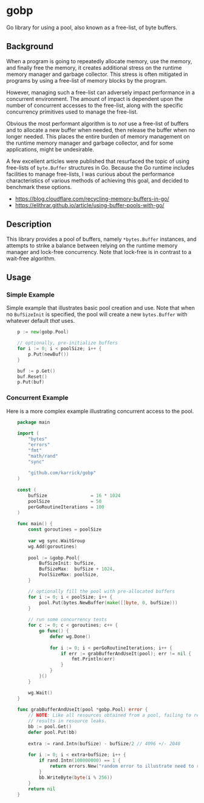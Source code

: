 # gobp

Go library for using a pool, also known as a free-list, of byte buffers.

## Background

When a program is going to repeatedly allocate memory, use the memory, and finally free the memory,
it creates additional stress on the runtime memory manager and garbage collector. This stress is
often mitigated in programs by using a free-list of memory blocks by the program.

However, managing such a free-list can adversely impact performance in a concurrent environment. The
amount of impact is dependent upon the number of concurrent accesses to the free-list, along with
the specific concurrency primitives used to manage the free-list.

Obvious the most performant algorithm is to _not_ use a free-list of buffers and to allocate a new
buffer when needed, then release the buffer when no longer needed. This places the entire burden of
memory management on the runtime memory manager and garbage collector, and for some applications,
might be undesirable.

A few excellent articles were published that resurfaced the topic of using free-lists of
`byte.Buffer` structures in Go.  Because the Go runtime includes facilities to manage free-lists, I
was curious about the performance characteristics of various methods of achieving this goal, and
decided to benchmark these options.

* https://blog.cloudflare.com/recycling-memory-buffers-in-go/
* https://elithrar.github.io/article/using-buffer-pools-with-go/

## Description

This library provides a pool of buffers, namely `*bytes.Buffer` instances, and attempts to strike a
balance between relying on the runtime memory manager and lock-free concurrency. Note that lock-free
is in contrast to a wait-free algorithm.

## Usage

### Simple Example

Simple example that illustrates basic pool creation and use. Note that when no `BufSizeInit` is
specified, the pool will create a new `bytes.Buffer` with whatever default _that_ uses.

```Go
	p := new(gobp.Pool)

    // optionally, pre-initialize buffers
	for i := 0; i < poolSize; i++ {
		p.Put(newBuf())
	}

	buf := p.Get()
	buf.Reset()
	p.Put(buf)
```

### Concurrent Example

Here is a more complex example illustrating concurrent access to the pool.

```Go
	package main
	
	import (
		"bytes"
		"errors"
		"fmt"
		"math/rand"
		"sync"
	
		"github.com/karrick/gobp"
	)
	
	const (
		bufSize                = 16 * 1024
		poolSize               = 50
		perGoRoutineIterations = 100
	)
	
	func main() {
		const goroutines = poolSize
	
		var wg sync.WaitGroup
		wg.Add(goroutines)
	
		pool := &gobp.Pool{
			BufSizeInit: bufSize,
			BufSizeMax:  bufSize + 1024,
			PoolSizeMax: poolSize,
		}

        // optionally fill the pool with pre-allocated buffers
		for i := 0; i < poolSize; i++ {
			pool.Put(bytes.NewBuffer(make([]byte, 0, bufSize)))
		}
	
        // run some concurrency tests
		for c := 0; c < goroutines; c++ {
			go func() {
				defer wg.Done()
	
				for i := 0; i < perGoRoutineIterations; i++ {
					if err := grabBufferAndUseIt(pool); err != nil {
						fmt.Println(err)
					}
				}
			}()
		}

		wg.Wait()
	}
	
	func grabBufferAndUseIt(pool *gobp.Pool) error {
        // NOTE: Like all resources obtained from a pool, failing to release
        // results in resource leaks.
		bb := pool.Get()
		defer pool.Put(bb)
	
		extra := rand.Intn(bufSize) - bufSize/2 // 4096 +/- 2048
	
		for i := 0; i < extra+bufSize; i++ {
			if rand.Intn(100000000) == 1 {
				return errors.New("random error to illustrate need to return resource to pool")
			}
			bb.WriteByte(byte(i % 256))
		}
		return nil
	}
```
